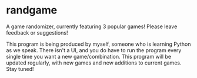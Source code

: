 # randgame
A game randomizer, currently featuring 3 popular games! Please leave feedback or suggestions!

This program is being produced by myself, someone who is learning Python as we speak. There isn't a UI, and you do have to run the program every single time you want a new game/combination. This program will be updated regularly, with new games and new additions to current games. Stay tuned!
